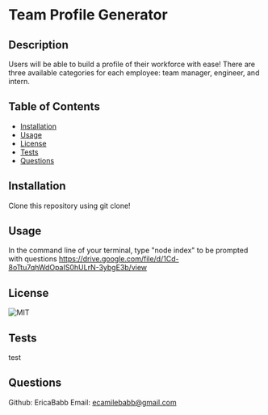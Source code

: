 # Team Profile Generator

## Description

Users will be able to build a profile of their workforce with ease! There are three available categories for each employee: team manager, engineer, and intern.

## Table of Contents

- [Installation](#installation)
- [Usage](#usage)
- [License](#license)
- [Tests](#tests)
- [Questions](#questions)

## Installation

Clone this repository using git clone!

## Usage

In the command line of your terminal, type "node index" to be prompted with questions
https://drive.google.com/file/d/1Cd-8oTtu7qhWdOpaIS0hULrN-3ybgE3b/view

## License

![MIT](https://img.shields.io/badge/license-MIT-green)

## Tests

test

## Questions

Github: EricaBabb
Email: ecamilebabb@gmail.com
